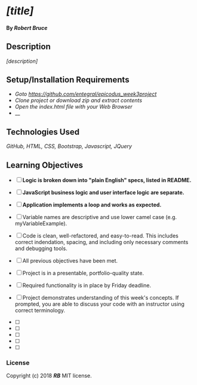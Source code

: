 # _[title]_

#### By _**Robert Bruce**_

## Description

_[description]_

## Setup/Installation Requirements

* _Goto https://github.com/entegral/epicodus_week3project_
* _Clone project or download zip and extract contents_
* _Open the index.html file with your Web Browser_
* __

## Technologies Used
_GitHub, HTML, CSS, Bootstrap, Javascript, JQuery_

## Learning Objectives

- [ ] **Logic is broken down into "plain English" specs, listed in README.**

- [ ] **JavaScript business logic and user interface logic are separate.**

- [ ] **Application implements a loop and works as expected.**

- [ ] Variable names are descriptive and use lower camel case (e.g. myVariableExample).

- [ ] Code is clean, well-refactored, and easy-to-read. This includes correct indendation, spacing, and including only necessary comments and debugging tools.

- [ ] All previous objectives have been met.


- [ ] Project is in a presentable, portfolio-quality state.

- [ ] Required functionality is in place by Friday deadline.

- [ ] Project demonstrates understanding of this week's concepts. If prompted, you are able to discuss your code with an instructor using correct terminology.


- [ ]

- [ ]

- [ ]  

- [ ]  

- [ ]


### License
Copyright (c) 2018 **_RB_** MIT license.

